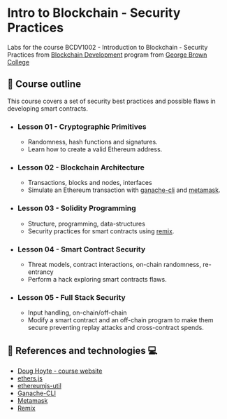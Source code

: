 # Intro to Blockchain - Security Practices
Labs for the course BCDV1002 - Introduction to Blockchain - Security Practices from [Blockchain Development](https://www.georgebrown.ca/programs/blockchain-development-program-t175/) program from [George Brown College](https://www.georgebrown.ca)

## :pencil: Course outline

This course covers a set of security best practices and possible flaws in developing smart contracts.

- ### Lesson 01 - Cryptographic Primitives
    - Randomness, hash functions and signatures.
    - Learn how to create a valid Ethereum address.

- ### Lesson 02 - Blockchain Architecture
    - Transactions, blocks and nodes, interfaces
    - Simulate an Ethereum transaction with [ganache-cli](https://github.com/trufflesuite/ganache-cli) and [metamask](https://metamask.io/).

- ### Lesson 03 - Solidity Programming
    - Structure, programming, data-structures
    - Security practices for smart contracts using [remix](https://remix.ethereum.org/).

- ### Lesson 04 - Smart Contract Security
    - Threat models, contract interactions, on-chain randomness, re-entrancy
    - Perform a hack exploring smart contracts flaws.

- ### Lesson 05 - Full Stack Security
    - Input handling, on-chain/off-chain
    - Modify a smart contract and an off-chain program to make them secure preventing replay attacks and cross-contract spends.

## :book: References and technologies :computer:
- [Doug Hoyte - course website](https://hoytech.github.io/blockchain-security/)
- [ethers.js](https://docs.ethers.io/)
- [ethereumjs-util](https://www.npmjs.com/package/ethereumjs-util)
- [Ganache-CLI](https://github.com/trufflesuite/ganache-cli)
- [Metamask](https://metamask.io/)
- [Remix](https://remix.ethereum.org/)
